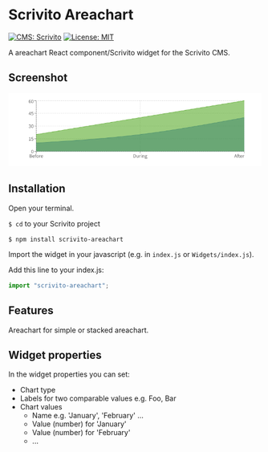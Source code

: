 # Scrivito Areachart
[![CMS: Scrivito](https://img.shields.io/badge/CMS-Scrivito-brightgreen.svg)](https://scrivito.com) [![License: MIT](https://img.shields.io/badge/License-MIT-blue.svg)](https://opensource.org/licenses/MIT)

A areachart React component/Scrivito widget for the Scrivito CMS.

## Screenshot

![Screenshot](https://raw.githubusercontent.com/mdwp/scrivito-areachart/master/areachart-screenshot.png)

## Installation

Open your terminal.

`$ cd` to your Scrivito project

```shell
$ npm install scrivito-areachart
```

Import the widget in your javascript (e.g. in `index.js` or `Widgets/index.js`).

Add this line to your index.js:

```js
import "scrivito-areachart";
```

## Features

Areachart for simple or stacked areachart.

## Widget properties

In the widget properties you can set:

- Chart type
- Labels for two comparable values e.g. Foo, Bar
- Chart values
  - Name e.g. 'January', 'February' ...
  - Value (number) for 'January'
  - Value (number) for 'February'
  - ...